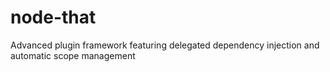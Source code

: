node-that
=========

Advanced plugin framework featuring delegated dependency injection and automatic scope management